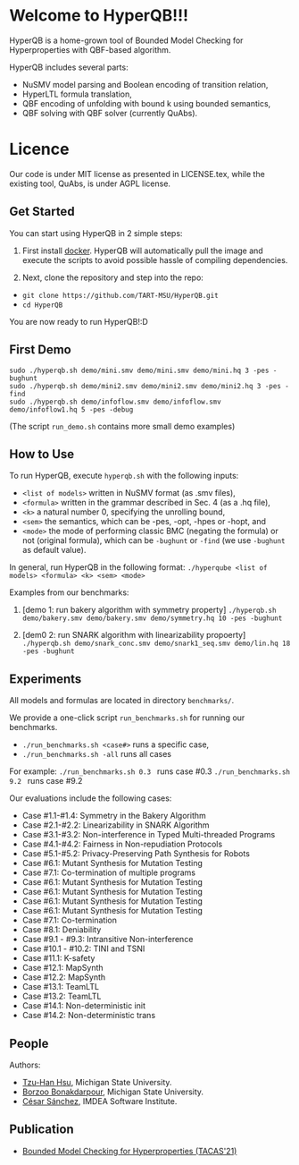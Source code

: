 # Welcome to HyperQB!!!
HyperQB is a home-grown tool of Bounded Model Checking for Hyperproperties with QBF-based algorithm.

HyperQB includes several parts:
- NuSMV model parsing and Boolean encoding of transition relation,
- HyperLTL formula translation,
- QBF encoding of unfolding with bound k using bounded semantics,
- QBF solving with QBF solver (currently QuAbs).  

# Licence
Our code is under MIT license as presented in LICENSE.tex,
while the existing tool, QuAbs, is under AGPL license.  

## Get Started
You can start using HyperQB in 2 simple steps:
1. First install [docker](https://docs.docker.com/get-docker/). 
HyperQB will automatically pull the image and execute the scripts to avoid possible hassle of compiling dependencies.

2. Next, clone the repository and step into the repo:
- ```git clone https://github.com/TART-MSU/HyperQB.git```
- ```cd HyperQB```

You are now ready to run HyperQB!:D


## First Demo
```sudo ./hyperqb.sh demo/mini.smv demo/mini.smv demo/mini.hq 3 -pes -bughunt```<br/>
```sudo ./hyperqb.sh demo/mini2.smv demo/mini2.smv demo/mini2.hq 3 -pes -find```<br/>
```sudo ./hyperqb.sh demo/infoflow.smv demo/infoflow.smv demo/infoflow1.hq 5 -pes -debug```<br/>

(The script ```run_demo.sh``` contains more small demo examples)


## How to Use
To run HyperQB, execute ```hyperqb.sh``` with the following inputs:
- `<list of models>` written in NuSMV format (as .smv files),
- `<formula>` written in the grammar described in Sec. 4 (as a .hq file),
- `<k>` a natural number 0, specifying the unrolling bound,
- `<sem>` the semantics, which can be -pes, -opt, -hpes or -hopt, and
- `<mode>` the mode of performing classic BMC (negating the formula) or not (original formula), which can be `-bughunt` or `-find` (we use `-bughunt` as default value).  
    
In general, run HyperQB in the following format:
    ```./hyperqube <list of models> <formula> <k> <sem> <mode>```

Examples from our benchmarks:
1. [demo 1: run bakery algorithm with symmetry property]
```./hyperqb.sh demo/bakery.smv demo/bakery.smv demo/symmetry.hq 10 -pes -bughunt```

2. [dem0 2: run SNARK algorithm with linearizability propoerty]
```./hyperqb.sh demo/snark_conc.smv demo/snark1_seq.smv demo/lin.hq 18 -pes -bughunt```    


## Experiments
All models and formulas are located in directory `benchmarks/`.

We provide a one-click script ```run_benchmarks.sh``` for running our benchmarks.
- ```./run_benchmarks.sh <case#>``` runs a specific case,
- ```./run_benchmarks.sh -all``` runs all cases

For example: 
```./run_benchmarks.sh 0.3 ``` runs case #0.3 
```./run_benchmarks.sh 9.2 ``` runs case #9.2 

Our evaluations include the following cases:<br/>
- Case #1.1-#1.4: Symmetry in the Bakery Algorithm<br/>
- Case #2.1-#2.2: Linearizability in SNARK Algorithm<br/>
- Case #3.1-#3.2: Non-interference in Typed Multi-threaded Programs<br/>
- Case #4.1-#4.2: Fairness in Non-repudiation Protocols<br/>
- Case #5.1-#5.2: Privacy-Preserving Path Synthesis for Robots<br/>
- Case #6.1: Mutant Synthesis for Mutation Testing<br/>
- Case #7.1: Co-termination of multiple programs<br/>
- Case #6.1: Mutant Synthesis for Mutation Testing<br/>
- Case #6.1: Mutant Synthesis for Mutation Testing<br/>
- Case #6.1: Mutant Synthesis for Mutation Testing<br/>
- Case #6.1: Mutant Synthesis for Mutation Testing<br/>
- Case #7.1: Co-termination<br/>
- Case #8.1: Deniability<br/>
- Case #9.1 - #9.3: Intransitive Non-interference<br/>
- Case #10.1 - #10.2: TINI and TSNI
- Case #11.1: K-safety
- Case #12.1: MapSynth
- Case #12.2: MapSynth
- Case #13.1: TeamLTL
- Case #13.2: TeamLTL
- Case #14.1: Non-deterministic init
- Case #14.2: Non-deterministic trans


## People
Authors:
- [Tzu-Han Hsu](https://tzuhancs.github.io/), Michigan State University.
- [Borzoo Bonakdarpour](http://www.cse.msu.edu/~borzoo/), Michigan State University.
- [César Sánchez](https://software.imdea.org/~cesar/), IMDEA Software Institute.

## Publication
- [Bounded Model Checking for Hyperproperties (TACAS'21)](https://link.springer.com/content/pdf/10.1007/978-3-030-72016-2_6.pdf)


